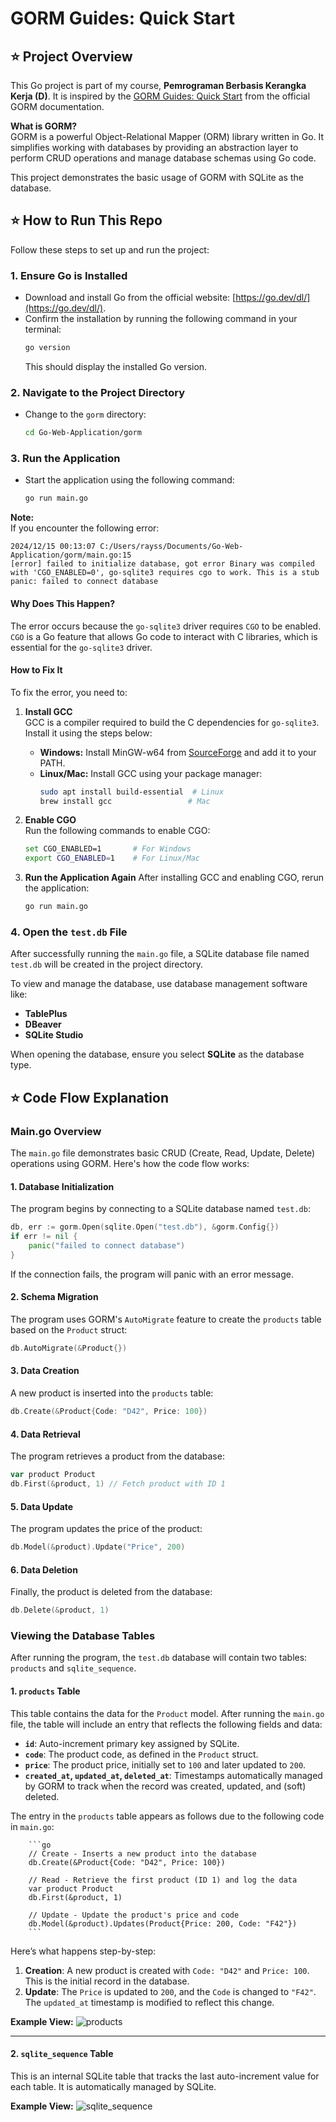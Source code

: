 
# GORM Guides: Quick Start

## ⭐ Project Overview
This Go project is part of my course, **Pemrograman Berbasis Kerangka Kerja (D)**. It is inspired by the [GORM Guides: Quick Start](https://gorm.io/docs/index.html) from the official GORM documentation. 

**What is GORM?**  
GORM is a powerful Object-Relational Mapper (ORM) library written in Go. It simplifies working with databases by providing an abstraction layer to perform CRUD operations and manage database schemas using Go code.

This project demonstrates the basic usage of GORM with SQLite as the database.


## ⭐ How to Run This Repo

Follow these steps to set up and run the project:

### 1. Ensure Go is Installed
- Download and install Go from the official website: [https://go.dev/dl/](https://go.dev/dl/).
- Confirm the installation by running the following command in your terminal:
  ```bash
  go version
  ```
  This should display the installed Go version.

### 2. Navigate to the Project Directory
- Change to the `gorm` directory:
  ```bash
  cd Go-Web-Application/gorm
  ```

### 3. Run the Application
- Start the application using the following command:
  ```bash
  go run main.go
  ```

**Note:**  
If you encounter the following error:
```
2024/12/15 00:13:07 C:/Users/rayss/Documents/Go-Web-Application/gorm/main.go:15
[error] failed to initialize database, got error Binary was compiled with 'CGO_ENABLED=0', go-sqlite3 requires cgo to work. This is a stub
panic: failed to connect database
```

#### Why Does This Happen?
The error occurs because the `go-sqlite3` driver requires `CGO` to be enabled. `CGO` is a Go feature that allows Go code to interact with C libraries, which is essential for the `go-sqlite3` driver.

#### How to Fix It
To fix the error, you need to:
1. **Install GCC**  
   GCC is a compiler required to build the C dependencies for `go-sqlite3`. Install it using the steps below:
   - **Windows:** Install MinGW-w64 from [SourceForge](https://sourceforge.net/projects/mingw-w64/) and add it to your PATH.
   - **Linux/Mac:** Install GCC using your package manager:
     ```bash
     sudo apt install build-essential  # Linux
     brew install gcc                 # Mac
     ```

2. **Enable CGO**  
   Run the following commands to enable CGO:
   ```bash
   set CGO_ENABLED=1       # For Windows
   export CGO_ENABLED=1    # For Linux/Mac
   ```

3. **Run the Application Again**
   After installing GCC and enabling CGO, rerun the application:
   ```bash
   go run main.go
   ```

### 4. Open the `test.db` File
After successfully running the `main.go` file, a SQLite database file named `test.db` will be created in the project directory. 

To view and manage the database, use database management software like:
- **TablePlus**
- **DBeaver**
- **SQLite Studio**

When opening the database, ensure you select **SQLite** as the database type.

## ⭐ Code Flow Explanation

### Main.go Overview
The `main.go` file demonstrates basic CRUD (Create, Read, Update, Delete) operations using GORM. Here's how the code flow works:

#### 1. Database Initialization
The program begins by connecting to a SQLite database named `test.db`:
```go
db, err := gorm.Open(sqlite.Open("test.db"), &gorm.Config{})
if err != nil {
    panic("failed to connect database")
}
```
If the connection fails, the program will panic with an error message.

#### 2. Schema Migration
The program uses GORM's `AutoMigrate` feature to create the `products` table based on the `Product` struct:
```go
db.AutoMigrate(&Product{})
```

#### 3. Data Creation
A new product is inserted into the `products` table:
```go
db.Create(&Product{Code: "D42", Price: 100})
```

#### 4. Data Retrieval
The program retrieves a product from the database:
```go
var product Product
db.First(&product, 1) // Fetch product with ID 1
```

#### 5. Data Update
The program updates the price of the product:
```go
db.Model(&product).Update("Price", 200)
```

#### 6. Data Deletion
Finally, the product is deleted from the database:
```go
db.Delete(&product, 1)
```

### Viewing the Database Tables
After running the program, the `test.db` database will contain two tables: `products` and `sqlite_sequence`.

#### **1. `products` Table**
This table contains the data for the `Product` model. After running the `main.go` file, the table will include an entry that reflects the following fields and data:

- **`id`**: Auto-increment primary key assigned by SQLite.
- **`code`**: The product code, as defined in the `Product` struct.
- **`price`**: The product price, initially set to `100` and later updated to `200`.
- **`created_at`, `updated_at`, `deleted_at`**: Timestamps automatically managed by GORM to track when the record was created, updated, and (soft) deleted.

The entry in the `products` table appears as follows due to the following code in `main.go`:

        ```go
        // Create - Inserts a new product into the database
        db.Create(&Product{Code: "D42", Price: 100})

        // Read - Retrieve the first product (ID 1) and log the data
        var product Product
        db.First(&product, 1)

        // Update - Update the product's price and code
        db.Model(&product).Updates(Product{Price: 200, Code: "F42"})
        ```

Here’s what happens step-by-step:
1. **Creation**: A new product is created with `Code: "D42"` and `Price: 100`. This is the initial record in the database.
2. **Update**: The `Price` is updated to `200`, and the `Code` is changed to `"F42"`. The `updated_at` timestamp is modified to reflect this change.

**Example View:**
![products](img/products.png)

---

#### **2. `sqlite_sequence` Table**
This is an internal SQLite table that tracks the last auto-increment value for each table. It is automatically managed by SQLite.

**Example View:**
![sqlite_sequence](img/sqlite_sequence.png)
